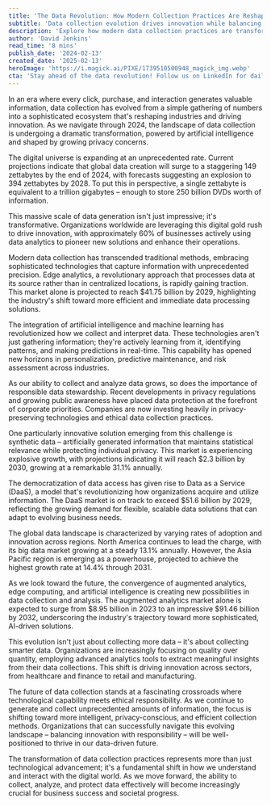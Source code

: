 ```yaml
---
title: 'The Data Revolution: How Modern Collection Practices Are Reshaping Our Digital Future'
subtitle: 'Data collection evolution drives innovation while balancing privacy concerns'
description: 'Explore how modern data collection practices are transforming industries, with global data creation projected to reach 149 zettabytes by 2024. Learn about emerging technologies like edge analytics and synthetic data, while understanding the critical balance between innovation and privacy in our digital future.'
author: 'David Jenkins'
read_time: '8 mins'
publish_date: '2024-02-13'
created_date: '2025-02-13'
heroImage: 'https://i.magick.ai/PIXE/1739510500948_magick_img.webp'
cta: 'Stay ahead of the data revolution! Follow us on LinkedIn for daily insights into the latest developments in data collection, analytics, and digital transformation.'
---
```


In an era where every click, purchase, and interaction generates valuable information, data collection has evolved from a simple gathering of numbers into a sophisticated ecosystem that's reshaping industries and driving innovation. As we navigate through 2024, the landscape of data collection is undergoing a dramatic transformation, powered by artificial intelligence and shaped by growing privacy concerns.

The digital universe is expanding at an unprecedented rate. Current projections indicate that global data creation will surge to a staggering 149 zettabytes by the end of 2024, with forecasts suggesting an explosion to 394 zettabytes by 2028. To put this in perspective, a single zettabyte is equivalent to a trillion gigabytes – enough to store 250 billion DVDs worth of information.

This massive scale of data generation isn't just impressive; it's transformative. Organizations worldwide are leveraging this digital gold rush to drive innovation, with approximately 60% of businesses actively using data analytics to pioneer new solutions and enhance their operations.

Modern data collection has transcended traditional methods, embracing sophisticated technologies that capture information with unprecedented precision. Edge analytics, a revolutionary approach that processes data at its source rather than in centralized locations, is rapidly gaining traction. This market alone is projected to reach $41.75 billion by 2029, highlighting the industry's shift toward more efficient and immediate data processing solutions.

The integration of artificial intelligence and machine learning has revolutionized how we collect and interpret data. These technologies aren't just gathering information; they're actively learning from it, identifying patterns, and making predictions in real-time. This capability has opened new horizons in personalization, predictive maintenance, and risk assessment across industries.

As our ability to collect and analyze data grows, so does the importance of responsible data stewardship. Recent developments in privacy regulations and growing public awareness have placed data protection at the forefront of corporate priorities. Companies are now investing heavily in privacy-preserving technologies and ethical data collection practices.

One particularly innovative solution emerging from this challenge is synthetic data – artificially generated information that maintains statistical relevance while protecting individual privacy. This market is experiencing explosive growth, with projections indicating it will reach $2.3 billion by 2030, growing at a remarkable 31.1% annually.

The democratization of data access has given rise to Data as a Service (DaaS), a model that's revolutionizing how organizations acquire and utilize information. The DaaS market is on track to exceed $51.6 billion by 2029, reflecting the growing demand for flexible, scalable data solutions that can adapt to evolving business needs.

The global data landscape is characterized by varying rates of adoption and innovation across regions. North America continues to lead the charge, with its big data market growing at a steady 13.1% annually. However, the Asia Pacific region is emerging as a powerhouse, projected to achieve the highest growth rate at 14.4% through 2031.

As we look toward the future, the convergence of augmented analytics, edge computing, and artificial intelligence is creating new possibilities in data collection and analysis. The augmented analytics market alone is expected to surge from $8.95 billion in 2023 to an impressive $91.46 billion by 2032, underscoring the industry's trajectory toward more sophisticated, AI-driven solutions.

This evolution isn't just about collecting more data – it's about collecting smarter data. Organizations are increasingly focusing on quality over quantity, employing advanced analytics tools to extract meaningful insights from their data collections. This shift is driving innovation across sectors, from healthcare and finance to retail and manufacturing.

The future of data collection stands at a fascinating crossroads where technological capability meets ethical responsibility. As we continue to generate and collect unprecedented amounts of information, the focus is shifting toward more intelligent, privacy-conscious, and efficient collection methods. Organizations that can successfully navigate this evolving landscape – balancing innovation with responsibility – will be well-positioned to thrive in our data-driven future.

The transformation of data collection practices represents more than just technological advancement; it's a fundamental shift in how we understand and interact with the digital world. As we move forward, the ability to collect, analyze, and protect data effectively will become increasingly crucial for business success and societal progress.